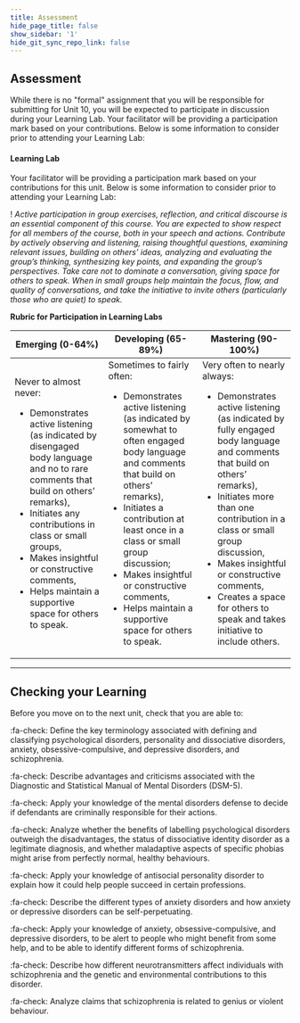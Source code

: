 ```yaml
---
title: Assessment
hide_page_title: false
show_sidebar: '1'
hide_git_sync_repo_link: false
---
```


## Assessment

While there is no "formal" assignment that you will be responsible for submitting for Unit 10, you will be expected to participate in discussion during your Learning Lab. Your facilitator will be providing a participation mark based on your contributions. Below is some information to consider prior to attending your Learning Lab:

#### **Learning Lab**

Your facilitator will be providing a participation mark based on your contributions for this unit. Below is some information to consider prior to attending your Learning Lab:

! *Active participation in group exercises, reflection, and critical discourse is an essential component of this course. You are expected to show respect for all members of the course, both in your speech and actions. Contribute by actively observing and listening, raising thoughtful questions, examining relevant issues, building on others’ ideas, analyzing and evaluating the group’s thinking, synthesizing key points, and expanding the group’s perspectives. Take care not to dominate a conversation, giving space for others to speak. When in small groups help maintain the focus, flow, and quality of conversations, and take the initiative to invite others (particularly those who are quiet) to speak.*

**Rubric for Participation in Learning Labs**

| Emerging (0-64%) | Developing (65-89%) | Mastering (90-100%)|
| ----------------| -------------------|-------------------|
|Never to almost never: <ul><li> Demonstrates active listening (as indicated by disengaged body language and no to rare comments that build on others’ remarks), <li>Initiates any contributions in class or small groups, <li> Makes insightful or constructive comments, <li> Helps maintain a supportive space for others to speak.|	Sometimes to fairly often: <ul><li> Demonstrates active listening (as indicated by somewhat to often engaged body language and comments that build on others’ remarks), <li> Initiates a contribution at least once in a class or small group discussion; <li> Makes insightful or constructive comments, <li> Helps maintain a supportive space for others to speak.|	Very often to nearly always: <ul><li> Demonstrates active listening (as indicated by fully engaged body language and comments that build on others’ remarks), <li> Initiates more than one contribution in a class or small group discussion, <li> Makes insightful or constructive comments, <li> Creates a space for others to speak and takes initiative to include others.|

---

## Checking your Learning

Before you move on to the next unit, check that you are able to:

:fa-check: Define the key terminology associated with defining and classifying psychological disorders, personality and dissociative disorders, anxiety, obsessive-compulsive, and depressive disorders, and schizophrenia.

:fa-check: Describe advantages and criticisms associated with the Diagnostic and Statistical Manual of Mental Disorders (DSM-5).

:fa-check: Apply your knowledge of the mental disorders defense to decide if defendants are criminally responsible for their actions.

:fa-check: Analyze whether the benefits of labelling psychological disorders outweigh the disadvantages, the status of dissociative identity disorder as a legitimate diagnosis, and whether maladaptive aspects of specific phobias might arise from perfectly normal, healthy behaviours.

:fa-check: Apply your knowledge of antisocial personality disorder to explain how it could help people succeed in certain professions.

:fa-check: Describe the different types of anxiety disorders and how anxiety or depressive disorders can be self-perpetuating.

:fa-check: Apply your knowledge of anxiety, obsessive-compulsive, and depressive disorders, to be alert to people who might benefit from some help, and to be able to identify different forms of schizophrenia.

:fa-check: Describe how different neurotransmitters affect individuals with schizophrenia and the genetic and environmental contributions to this disorder.

:fa-check: Analyze claims that schizophrenia is related to genius or violent behaviour.
